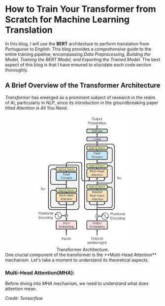 # How to Train Your Transformer from Scratch for Machine Learning Translation

In this blog, I will use the **BERT** architecture to perform translation from *Portuguese* to *English*. This blog provides a *comprehensive* guide to the entire training pipeline, encompassing *Data Preprocessing, Building the Model, Training the BERT Model, and Exporting the Trained Model.* The best aspect of this blog is that I have ensured to elucidate each code section thoroughly.

## A Brief Overview of the Transformer Architecture
*Transformer* has emerged as a prominent subject of research in the realm of AI, particularly in *NLP*, since its introduction in the groundbreaking paper titled *Attention is All You Need*.

<div align="center">
    <img src="images/transformer.png" alt="Transformer Architecture" width="300">
    <br>
    Transformer Architecture.
</div>
One crucial component of the transformer is the **Multi-Head Attention** mechanism. Let's take a moment to understand its theoretical aspects.

### Multi-Head Attention(*MHA*):
Before diving into *MHA* mechanism, we need to understand what does attention mean. 
<!-- What is attention in general, attention in NLP using examples,what are queries, keys, and values. Descibe the mathematical aspects. In encoder and in decoder how it differ,
talk about look ahead mask. Next time -->

<!-- While this blog won't delve deeply into the theoretical aspects of every transformer component, it will offer a detailed explanation of how to implement these components in the code section, allowing us to construct the transformer model from scratch. -->

*Credit: Tensorflow*
